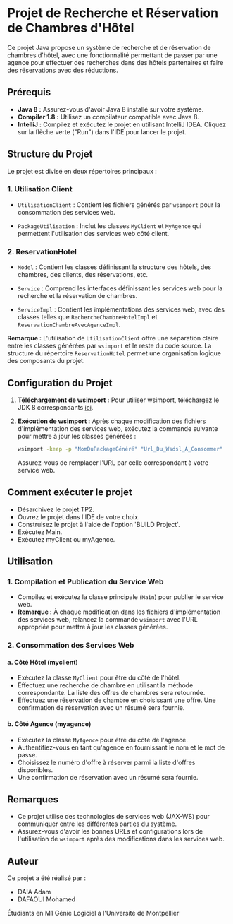 # Projet de Recherche et Réservation de Chambres d'Hôtel

Ce projet Java propose un système de recherche et de réservation de chambres d'hôtel, avec une fonctionnalité permettant de passer par une agence pour effectuer des recherches dans des hôtels partenaires et faire des réservations avec des réductions.

## Prérequis

- **Java 8 :** Assurez-vous d'avoir Java 8 installé sur votre système.
- **Compiler 1.8 :** Utilisez un compilateur compatible avec Java 8.
- **IntelliJ :** Compilez et exécutez le projet en utilisant IntelliJ IDEA. Cliquez sur la flèche verte ("Run") dans l'IDE pour lancer le projet.

## Structure du Projet

Le projet est divisé en deux répertoires principaux :

### 1. Utilisation Client
- `UtilisationClient` : Contient les fichiers générés par `wsimport` pour la consommation des services web.

- `PackageUtilisation` : Inclut les classes `MyClient` et `MyAgence` qui permettent l'utilisation des services web côté client.

### 2. ReservationHotel
- `Model` : Contient les classes définissant la structure des hôtels, des chambres, des clients, des réservations, etc.

- `Service` : Comprend les interfaces définissant les services web pour la recherche et la réservation de chambres.

- `ServiceImpl` : Contient les implémentations des services web, avec des classes telles que `RechercheChambreHotelImpl` et `ReservationChambreAvecAgenceImpl`.

**Remarque :** L'utilisation de `UtilisationClient` offre une séparation claire entre les classes générées par `wsimport` et le reste du code source. La structure du répertoire `ReservationHotel` permet une organisation logique des composants du projet.


## Configuration du Projet

1. **Téléchargement de wsimport :** Pour utiliser wsimport, téléchargez le JDK 8 correspondants [ici](https://www.oracle.com/java/technologies/javase/javase8-archive-downloads.html).

2. **Exécution de wsimport :** Après chaque modification des fichiers d'implémentation des services web, exécutez la commande suivante pour mettre à jour les classes générées :
    ```bash
    wsimport -keep -p "NomDuPackageGénéré" "Url_Du_Wsdsl_A_Consommer"
    ```
   Assurez-vous de remplacer l'URL par celle correspondant à votre service web.

## Comment exécuter le projet

- Désarchivez le projet TP2.
- Ouvrez le projet dans l'IDE de votre choix.
- Construisez le projet à l'aide de l'option 'BUILD Project'.
- Exécutez  Main.
- Exécutez myClient ou myAgence.
## Utilisation

### 1. Compilation et Publication du Service Web

- Compilez et exécutez la classe principale (`Main`) pour publier le service web.
- **Remarque :** À chaque modification dans les fichiers d'implémentation des services web, relancez la commande `wsimport` avec l'URL appropriée pour mettre à jour les classes générées.

### 2. Consommation des Services Web

#### a. Côté Hôtel (myclient)

- Exécutez la classe `MyClient` pour être du côté de l'hôtel.
- Effectuez une recherche de chambre en utilisant la méthode correspondante. La liste des offres de chambres sera retournée.
- Effectuez une réservation de chambre en choisissant une offre. Une confirmation de réservation avec un résumé sera fournie.

#### b. Côté Agence (myagence)

- Exécutez la classe `MyAgence` pour être du côté de l'agence.
- Authentifiez-vous en tant qu'agence en fournissant le nom et le mot de passe.
- Choisissez le numéro d'offre à réserver parmi la liste d'offres disponibles.
- Une confirmation de réservation avec un résumé sera fournie.

## Remarques

- Ce projet utilise des technologies de services web (JAX-WS) pour communiquer entre les différentes parties du système.
- Assurez-vous d'avoir les bonnes URLs et configurations lors de l'utilisation de `wsimport` après des modifications dans les services web.

## Auteur

Ce projet a été réalisé par :

- DAIA Adam
- DAFAOUI Mohamed

Étudiants en M1 Génie Logiciel à l'Université de Montpellier
